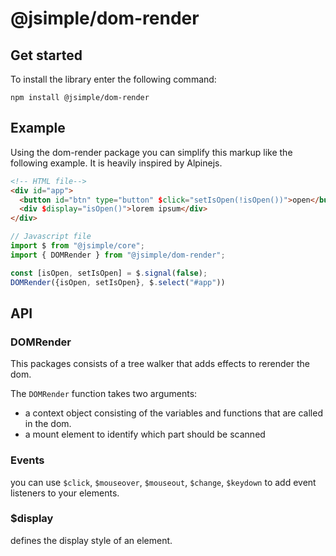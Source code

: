 # @jsimple/dom-render

## Get started
To install the library enter the following command:

```
npm install @jsimple/dom-render
```

## Example

Using the dom-render package you can simplify this markup like the following example. It is heavily inspired by Alpinejs.

```html
<!-- HTML file-->
<div id="app">
  <button id="btn" type="button" $click="setIsOpen(!isOpen())">open</button>
  <div $display="isOpen()">lorem ipsum</div>
</div>
```

```javascript
// Javascript file
import $ from "@jsimple/core";
import { DOMRender } from "@jsimple/dom-render";

const [isOpen, setIsOpen] = $.signal(false);
DOMRender({isOpen, setIsOpen}, $.select("#app"))
```


## API

### DOMRender

This packages consists of a tree walker that adds effects to rerender the dom.

The `DOMRender` function takes two arguments:
- a context object consisting of the variables and functions that are called in the dom.
- a mount element to identify which part should be scanned

### Events

you can use `$click`, `$mouseover`, `$mouseout`, `$change`, `$keydown` to add event listeners to your elements.

### $display

defines the display style of an element.